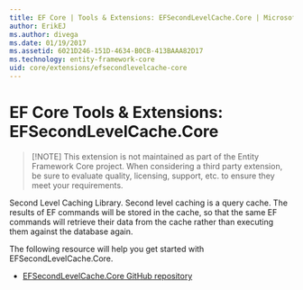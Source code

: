 ```yaml
---
title: EF Core | Tools & Extensions: EFSecondLevelCache.Core | Microsoft Docs
author: ErikEJ
ms.author: divega
ms.date: 01/19/2017
ms.assetid: 6021D246-151D-4634-B0CB-413BAAA82D17
ms.technology: entity-framework-core
uid: core/extensions/efsecondlevelcache-core
---
```


# EF Core Tools & Extensions: EFSecondLevelCache.Core

> [!NOTE] This extension is not maintained as part of the Entity Framework Core project. When considering a third party extension, be sure to evaluate quality, licensing, support, etc. to ensure they meet your requirements.

Second Level Caching Library. Second level caching is a query cache. The results of EF commands will be stored in the cache, so that the same EF commands will retrieve their data from the cache rather than executing them against the database again.

The following resource will help you get started with EFSecondLevelCache.Core.
* [EFSecondLevelCache.Core GitHub repository](https://github.com/VahidN/EFSecondLevelCache.Core/)
